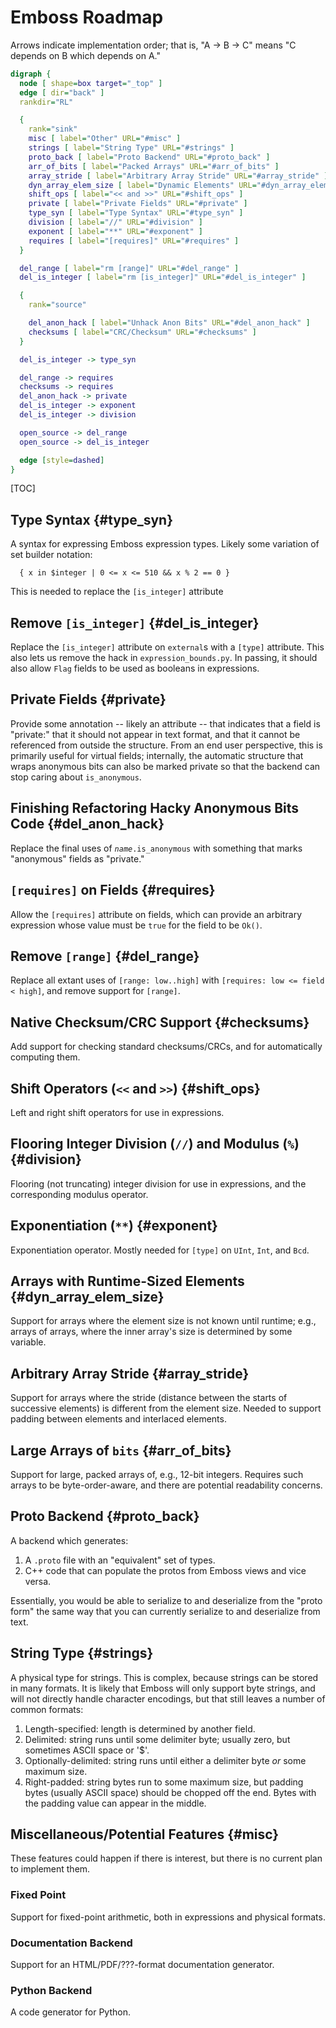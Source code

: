 # Emboss Roadmap

Arrows indicate implementation order; that is, "A -> B -> C" means "C depends on
B which depends on A."

```dot {layout_engine=dot}
digraph {
  node [ shape=box target="_top" ]
  edge [ dir="back" ]
  rankdir="RL"

  {
    rank="sink"
    misc [ label="Other" URL="#misc" ]
    strings [ label="String Type" URL="#strings" ]
    proto_back [ label="Proto Backend" URL="#proto_back" ]
    arr_of_bits [ label="Packed Arrays" URL="#arr_of_bits" ]
    array_stride [ label="Arbitrary Array Stride" URL="#array_stride" ]
    dyn_array_elem_size [ label="Dynamic Elements" URL="#dyn_array_elem_size" ]
    shift_ops [ label="<< and >>" URL="#shift_ops" ]
    private [ label="Private Fields" URL="#private" ]
    type_syn [ label="Type Syntax" URL="#type_syn" ]
    division [ label="//" URL="#division" ]
    exponent [ label="**" URL="#exponent" ]
    requires [ label="[requires]" URL="#requires" ]
  }

  del_range [ label="rm [range]" URL="#del_range" ]
  del_is_integer [ label="rm [is_integer]" URL="#del_is_integer" ]

  {
    rank="source"

    del_anon_hack [ label="Unhack Anon Bits" URL="#del_anon_hack" ]
    checksums [ label="CRC/Checksum" URL="#checksums" ]
  }

  del_is_integer -> type_syn

  del_range -> requires
  checksums -> requires
  del_anon_hack -> private
  del_is_integer -> exponent
  del_is_integer -> division

  open_source -> del_range
  open_source -> del_is_integer

  edge [style=dashed]
}
```

[TOC]


## Type Syntax {#type_syn}

A syntax for expressing Emboss expression types.  Likely some variation of set
builder notation:

```
  { x in $integer | 0 <= x <= 510 && x % 2 == 0 }
```

This is needed to replace the `[is_integer]` attribute


## Remove `[is_integer]` {#del_is_integer}

Replace the `[is_integer]` attribute on `external`s with a `[type]` attribute.
This also lets us remove the hack in `expression_bounds.py`.  In passing, it
should also allow `Flag` fields to be used as booleans in expressions.


## Private Fields {#private}

Provide some annotation -- likely an attribute -- that indicates that a field is
"private:" that it should not appear in text format, and that it cannot be
referenced from outside the structure.  From an end user perspective, this is
primarily useful for virtual fields; internally, the automatic structure that
wraps anonymous bits can also be marked private so that the backend can stop
caring about `is_anonymous`.


## Finishing Refactoring Hacky Anonymous Bits Code {#del_anon_hack}

Replace the final uses of <code>*name*.is_anonymous</code> with something that
marks "anonymous" fields as "private."



## `[requires]` on Fields {#requires}

Allow the `[requires]` attribute on fields, which can provide an arbitrary
expression whose value must be `true` for the field to be `Ok()`.


## Remove `[range]` {#del_range}

Replace all extant uses of `[range: low..high]` with `[requires: low <= field <
high]`, and remove support for `[range]`.


## Native Checksum/CRC Support {#checksums}

Add support for checking standard checksums/CRCs, and for automatically
computing them.


## Shift Operators (`<<` and `>>`) {#shift_ops}

Left and right shift operators for use in expressions.


## Flooring Integer Division (`//`) and Modulus (`%`) {#division}

Flooring (not truncating) integer division for use in expressions, and the
corresponding modulus operator.


## Exponentiation (`**`)  {#exponent}

Exponentiation operator.  Mostly needed for `[type]` on `UInt`, `Int`, and
`Bcd`.


## Arrays with Runtime-Sized Elements {#dyn_array_elem_size}

Support for arrays where the element size is not known until runtime; e.g.,
arrays of arrays, where the inner array's size is determined by some variable.


## Arbitrary Array Stride {#array_stride}

Support for arrays where the stride (distance between the starts of successive
elements) is different from the element size.  Needed to support padding between
elements and interlaced elements.


## Large Arrays of `bits` {#arr_of_bits}

Support for large, packed arrays of, e.g., 12-bit integers.  Requires such
arrays to be byte-order-aware, and there are potential readability concerns.


## Proto Backend {#proto_back}

A backend which generates:

1.   A `.proto` file with an "equivalent" set of types.
2.   C++ code that can populate the protos from Emboss views and vice versa.

Essentially, you would be able to serialize to and deserialize from the "proto
form" the same way that you can currently serialize to and deserialize from
text.


## String Type {#strings}

A physical type for strings.  This is complex, because strings can be stored in
many formats.  It is likely that Emboss will only support byte strings, and will
not directly handle character encodings, but that still leaves a number of
common formats:

1.   Length-specified: length is determined by another field.
2.   Delimited: string runs until some delimiter byte; usually zero, but
     sometimes ASCII space or '$'.
3.   Optionally-delimited: string runs until either a delimiter byte *or* some
     maximum size.
4.   Right-padded: string bytes run to some maximum size, but padding bytes
     (usually ASCII space) should be chopped off the end.  Bytes with the
     padding value can appear in the middle.


## Miscellaneous/Potential Features {#misc}

These features could happen if there is interest, but there is no current plan
to implement them.


### Fixed Point

Support for fixed-point arithmetic, both in expressions and physical formats.


### Documentation Backend

Support for an HTML/PDF/???-format documentation generator.


### Python Backend

A code generator for Python.

